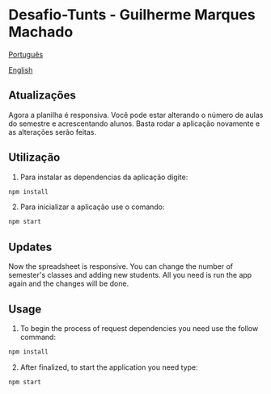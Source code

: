 # Desafio-Tunts - Guilherme Marques Machado

[Português](#pt)

[English](#us)

## <a name=“pt”><a/> Atualizações

Agora a planilha é responsiva. Você pode estar alterando o número de aulas do semestre e acrescentando alunos. Basta rodar a aplicação novamente e as alterações serão feitas.

## Utilização

1. Para instalar as dependencias da aplicação digite:

```bash
npm install
```

2. Para inicializar a aplicação use o comando:

```bash
npm start
```

## <a name=“us”><a/> Updates

Now the spreadsheet is responsive. You can change the number of semester's classes and adding new students. All you need is run the app again and the changes will be done.

## Usage

1. To begin the process of request dependencies you need use the follow command:

```bash
npm install
```

2. After finalized, to start the application you need type:

```bash
npm start
```
